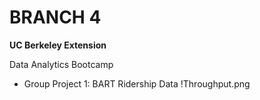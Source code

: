 # BRANCH 4
**UC Berkeley Extension**

Data Analytics Bootcamp
* Group Project 1: BART Ridership Data
!Throughput.png
